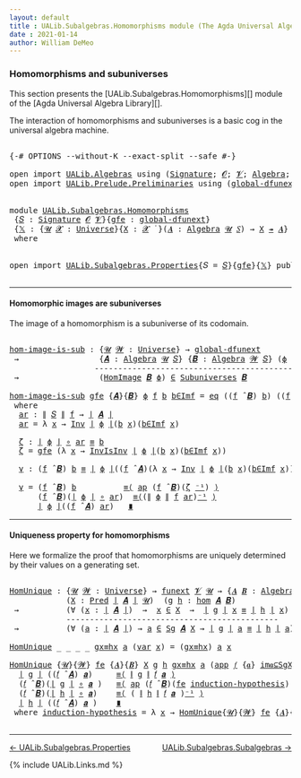 ```yaml
---
layout: default
title : UALib.Subalgebras.Homomorphisms module (The Agda Universal Algebra Library)
date : 2021-01-14
author: William DeMeo
---
```


### <a id="homomorphisms-and-subuniverses">Homomorphisms and subuniverses</a>

This section presents the [UALib.Subalgebras.Homomorphisms][]  module of the [Agda Universal Algebra Library][].

The interaction of homomorphisms and subuniverses is a basic cog in the universal algebra machine.

<pre class="Agda">

<a id="457" class="Symbol">{-#</a> <a id="461" class="Keyword">OPTIONS</a> <a id="469" class="Pragma">--without-K</a> <a id="481" class="Pragma">--exact-split</a> <a id="495" class="Pragma">--safe</a> <a id="502" class="Symbol">#-}</a>

<a id="507" class="Keyword">open</a> <a id="512" class="Keyword">import</a> <a id="519" href="UALib.Algebras.html" class="Module">UALib.Algebras</a> <a id="534" class="Keyword">using</a> <a id="540" class="Symbol">(</a><a id="541" href="UALib.Algebras.Signatures.html#1452" class="Function">Signature</a><a id="550" class="Symbol">;</a> <a id="552" href="universes.html#613" class="Generalizable">𝓞</a><a id="553" class="Symbol">;</a> <a id="555" href="universes.html#617" class="Generalizable">𝓥</a><a id="556" class="Symbol">;</a> <a id="558" href="UALib.Algebras.Algebras.html#811" class="Function">Algebra</a><a id="565" class="Symbol">;</a> <a id="567" href="UALib.Algebras.Lifts.html#4364" class="Function Operator">_↠_</a><a id="570" class="Symbol">)</a>
<a id="572" class="Keyword">open</a> <a id="577" class="Keyword">import</a> <a id="584" href="UALib.Prelude.Preliminaries.html" class="Module">UALib.Prelude.Preliminaries</a> <a id="612" class="Keyword">using</a> <a id="618" class="Symbol">(</a><a id="619" href="MGS-Subsingleton-Theorems.html#3468" class="Function">global-dfunext</a><a id="633" class="Symbol">;</a> <a id="635" href="universes.html#551" class="Postulate">Universe</a><a id="643" class="Symbol">;</a> <a id="645" href="universes.html#758" class="Function Operator">_̇</a><a id="647" class="Symbol">)</a>


<a id="651" class="Keyword">module</a> <a id="658" href="UALib.Subalgebras.Homomorphisms.html" class="Module">UALib.Subalgebras.Homomorphisms</a>
 <a id="691" class="Symbol">{</a><a id="692" href="UALib.Subalgebras.Homomorphisms.html#692" class="Bound">𝑆</a> <a id="694" class="Symbol">:</a> <a id="696" href="UALib.Algebras.Signatures.html#1452" class="Function">Signature</a> <a id="706" href="universes.html#613" class="Generalizable">𝓞</a> <a id="708" href="universes.html#617" class="Generalizable">𝓥</a><a id="709" class="Symbol">}{</a><a id="711" href="UALib.Subalgebras.Homomorphisms.html#711" class="Bound">gfe</a> <a id="715" class="Symbol">:</a> <a id="717" href="MGS-Subsingleton-Theorems.html#3468" class="Function">global-dfunext</a><a id="731" class="Symbol">}</a>
 <a id="734" class="Symbol">{</a><a id="735" href="UALib.Subalgebras.Homomorphisms.html#735" class="Bound">𝕏</a> <a id="737" class="Symbol">:</a> <a id="739" class="Symbol">{</a><a id="740" href="UALib.Subalgebras.Homomorphisms.html#740" class="Bound">𝓤</a> <a id="742" href="UALib.Subalgebras.Homomorphisms.html#742" class="Bound">𝓧</a> <a id="744" class="Symbol">:</a> <a id="746" href="universes.html#551" class="Postulate">Universe</a><a id="754" class="Symbol">}{</a><a id="756" href="UALib.Subalgebras.Homomorphisms.html#756" class="Bound">X</a> <a id="758" class="Symbol">:</a> <a id="760" href="UALib.Subalgebras.Homomorphisms.html#742" class="Bound">𝓧</a> <a id="762" href="universes.html#758" class="Function Operator">̇</a> <a id="764" class="Symbol">}(</a><a id="766" href="UALib.Subalgebras.Homomorphisms.html#766" class="Bound">𝑨</a> <a id="768" class="Symbol">:</a> <a id="770" href="UALib.Algebras.Algebras.html#811" class="Function">Algebra</a> <a id="778" href="UALib.Subalgebras.Homomorphisms.html#740" class="Bound">𝓤</a> <a id="780" href="UALib.Subalgebras.Homomorphisms.html#692" class="Bound">𝑆</a><a id="781" class="Symbol">)</a> <a id="783" class="Symbol">→</a> <a id="785" href="UALib.Subalgebras.Homomorphisms.html#756" class="Bound">X</a> <a id="787" href="UALib.Algebras.Lifts.html#4364" class="Function Operator">↠</a> <a id="789" href="UALib.Subalgebras.Homomorphisms.html#766" class="Bound">𝑨</a><a id="790" class="Symbol">}</a>
 <a id="793" class="Keyword">where</a>


<a id="801" class="Keyword">open</a> <a id="806" class="Keyword">import</a> <a id="813" href="UALib.Subalgebras.Properties.html" class="Module">UALib.Subalgebras.Properties</a><a id="841" class="Symbol">{</a><a id="842" class="Argument">𝑆</a> <a id="844" class="Symbol">=</a> <a id="846" href="UALib.Subalgebras.Homomorphisms.html#692" class="Bound">𝑆</a><a id="847" class="Symbol">}{</a><a id="849" href="UALib.Subalgebras.Homomorphisms.html#711" class="Bound">gfe</a><a id="852" class="Symbol">}{</a><a id="854" href="UALib.Subalgebras.Homomorphisms.html#735" class="Bound">𝕏</a><a id="855" class="Symbol">}</a> <a id="857" class="Keyword">public</a>

</pre>

-----------------------------------

#### <a id="homomorphic-images-are-subuniverses">Homomorphic images are subuniverses</a>

The image of a homomorphism is a subuniverse of its codomain.

<pre class="Agda">

<a id="hom-image-is-sub"></a><a id="1081" href="UALib.Subalgebras.Homomorphisms.html#1081" class="Function">hom-image-is-sub</a> <a id="1098" class="Symbol">:</a> <a id="1100" class="Symbol">{</a><a id="1101" href="UALib.Subalgebras.Homomorphisms.html#1101" class="Bound">𝓤</a> <a id="1103" href="UALib.Subalgebras.Homomorphisms.html#1103" class="Bound">𝓦</a> <a id="1105" class="Symbol">:</a> <a id="1107" href="universes.html#551" class="Postulate">Universe</a><a id="1115" class="Symbol">}</a> <a id="1117" class="Symbol">→</a> <a id="1119" href="MGS-Subsingleton-Theorems.html#3468" class="Function">global-dfunext</a>
 <a id="1135" class="Symbol">→</a>                 <a id="1153" class="Symbol">{</a><a id="1154" href="UALib.Subalgebras.Homomorphisms.html#1154" class="Bound">𝑨</a> <a id="1156" class="Symbol">:</a> <a id="1158" href="UALib.Algebras.Algebras.html#811" class="Function">Algebra</a> <a id="1166" href="UALib.Subalgebras.Homomorphisms.html#1101" class="Bound">𝓤</a> <a id="1168" href="UALib.Subalgebras.Homomorphisms.html#692" class="Bound">𝑆</a><a id="1169" class="Symbol">}</a> <a id="1171" class="Symbol">{</a><a id="1172" href="UALib.Subalgebras.Homomorphisms.html#1172" class="Bound">𝑩</a> <a id="1174" class="Symbol">:</a> <a id="1176" href="UALib.Algebras.Algebras.html#811" class="Function">Algebra</a> <a id="1184" href="UALib.Subalgebras.Homomorphisms.html#1103" class="Bound">𝓦</a> <a id="1186" href="UALib.Subalgebras.Homomorphisms.html#692" class="Bound">𝑆</a><a id="1187" class="Symbol">}</a> <a id="1189" class="Symbol">(</a><a id="1190" href="UALib.Subalgebras.Homomorphisms.html#1190" class="Bound">ϕ</a> <a id="1192" class="Symbol">:</a> <a id="1194" href="UALib.Homomorphisms.Basic.html#1941" class="Function">hom</a> <a id="1198" href="UALib.Subalgebras.Homomorphisms.html#1154" class="Bound">𝑨</a> <a id="1200" href="UALib.Subalgebras.Homomorphisms.html#1172" class="Bound">𝑩</a><a id="1201" class="Symbol">)</a>
                  <a id="1221" class="Comment">-------------------------------------------------</a>
 <a id="1272" class="Symbol">→</a>                 <a id="1290" class="Symbol">(</a><a id="1291" href="UALib.Homomorphisms.HomomorphicImages.html#922" class="Function">HomImage</a> <a id="1300" href="UALib.Subalgebras.Homomorphisms.html#1172" class="Bound">𝑩</a> <a id="1302" href="UALib.Subalgebras.Homomorphisms.html#1190" class="Bound">ϕ</a><a id="1303" class="Symbol">)</a> <a id="1305" href="UALib.Relations.Unary.html#2667" class="Function Operator">∈</a> <a id="1307" href="UALib.Subalgebras.Subuniverses.html#833" class="Function">Subuniverses</a> <a id="1320" href="UALib.Subalgebras.Homomorphisms.html#1172" class="Bound">𝑩</a>

<a id="1323" href="UALib.Subalgebras.Homomorphisms.html#1081" class="Function">hom-image-is-sub</a> <a id="1340" href="UALib.Subalgebras.Homomorphisms.html#1340" class="Bound">gfe</a> <a id="1344" class="Symbol">{</a><a id="1345" href="UALib.Subalgebras.Homomorphisms.html#1345" class="Bound">𝑨</a><a id="1346" class="Symbol">}{</a><a id="1348" href="UALib.Subalgebras.Homomorphisms.html#1348" class="Bound">𝑩</a><a id="1349" class="Symbol">}</a> <a id="1351" href="UALib.Subalgebras.Homomorphisms.html#1351" class="Bound">ϕ</a> <a id="1353" href="UALib.Subalgebras.Homomorphisms.html#1353" class="Bound">f</a> <a id="1355" href="UALib.Subalgebras.Homomorphisms.html#1355" class="Bound">b</a> <a id="1357" href="UALib.Subalgebras.Homomorphisms.html#1357" class="Bound">b∈Imf</a> <a id="1363" class="Symbol">=</a> <a id="1365" href="UALib.Prelude.Inverses.html#866" class="InductiveConstructor">eq</a> <a id="1368" class="Symbol">((</a><a id="1370" href="UALib.Subalgebras.Homomorphisms.html#1353" class="Bound">f</a> <a id="1372" href="UALib.Algebras.Algebras.html#3426" class="Function Operator">̂</a> <a id="1374" href="UALib.Subalgebras.Homomorphisms.html#1348" class="Bound">𝑩</a><a id="1375" class="Symbol">)</a> <a id="1377" href="UALib.Subalgebras.Homomorphisms.html#1355" class="Bound">b</a><a id="1378" class="Symbol">)</a> <a id="1380" class="Symbol">((</a><a id="1382" href="UALib.Subalgebras.Homomorphisms.html#1353" class="Bound">f</a> <a id="1384" href="UALib.Algebras.Algebras.html#3426" class="Function Operator">̂</a> <a id="1386" href="UALib.Subalgebras.Homomorphisms.html#1345" class="Bound">𝑨</a><a id="1387" class="Symbol">)</a> <a id="1389" href="UALib.Subalgebras.Homomorphisms.html#1404" class="Function">ar</a><a id="1391" class="Symbol">)</a> <a id="1393" href="UALib.Subalgebras.Homomorphisms.html#1534" class="Function">γ</a>
 <a id="1396" class="Keyword">where</a>
  <a id="1404" href="UALib.Subalgebras.Homomorphisms.html#1404" class="Function">ar</a> <a id="1407" class="Symbol">:</a> <a id="1409" href="UALib.Prelude.Preliminaries.html#10366" class="Function Operator">∥</a> <a id="1411" href="UALib.Subalgebras.Homomorphisms.html#692" class="Bound">𝑆</a> <a id="1413" href="UALib.Prelude.Preliminaries.html#10366" class="Function Operator">∥</a> <a id="1415" href="UALib.Subalgebras.Homomorphisms.html#1353" class="Bound">f</a> <a id="1417" class="Symbol">→</a> <a id="1419" href="UALib.Prelude.Preliminaries.html#10288" class="Function Operator">∣</a> <a id="1421" href="UALib.Subalgebras.Homomorphisms.html#1345" class="Bound">𝑨</a> <a id="1423" href="UALib.Prelude.Preliminaries.html#10288" class="Function Operator">∣</a>
  <a id="1427" href="UALib.Subalgebras.Homomorphisms.html#1404" class="Function">ar</a> <a id="1430" class="Symbol">=</a> <a id="1432" class="Symbol">λ</a> <a id="1434" href="UALib.Subalgebras.Homomorphisms.html#1434" class="Bound">x</a> <a id="1436" class="Symbol">→</a> <a id="1438" href="UALib.Prelude.Inverses.html#1647" class="Function">Inv</a> <a id="1442" href="UALib.Prelude.Preliminaries.html#10288" class="Function Operator">∣</a> <a id="1444" href="UALib.Subalgebras.Homomorphisms.html#1351" class="Bound">ϕ</a> <a id="1446" href="UALib.Prelude.Preliminaries.html#10288" class="Function Operator">∣</a><a id="1447" class="Symbol">(</a><a id="1448" href="UALib.Subalgebras.Homomorphisms.html#1355" class="Bound">b</a> <a id="1450" href="UALib.Subalgebras.Homomorphisms.html#1434" class="Bound">x</a><a id="1451" class="Symbol">)(</a><a id="1453" href="UALib.Subalgebras.Homomorphisms.html#1357" class="Bound">b∈Imf</a> <a id="1459" href="UALib.Subalgebras.Homomorphisms.html#1434" class="Bound">x</a><a id="1460" class="Symbol">)</a>

  <a id="1465" href="UALib.Subalgebras.Homomorphisms.html#1465" class="Function">ζ</a> <a id="1467" class="Symbol">:</a> <a id="1469" href="UALib.Prelude.Preliminaries.html#10288" class="Function Operator">∣</a> <a id="1471" href="UALib.Subalgebras.Homomorphisms.html#1351" class="Bound">ϕ</a> <a id="1473" href="UALib.Prelude.Preliminaries.html#10288" class="Function Operator">∣</a> <a id="1475" href="MGS-MLTT.html#3813" class="Function Operator">∘</a> <a id="1477" href="UALib.Subalgebras.Homomorphisms.html#1404" class="Function">ar</a> <a id="1480" href="UALib.Prelude.Preliminaries.html#5705" class="Datatype Operator">≡</a> <a id="1482" href="UALib.Subalgebras.Homomorphisms.html#1355" class="Bound">b</a>
  <a id="1486" href="UALib.Subalgebras.Homomorphisms.html#1465" class="Function">ζ</a> <a id="1488" class="Symbol">=</a> <a id="1490" href="UALib.Subalgebras.Homomorphisms.html#1340" class="Bound">gfe</a> <a id="1494" class="Symbol">(λ</a> <a id="1497" href="UALib.Subalgebras.Homomorphisms.html#1497" class="Bound">x</a> <a id="1499" class="Symbol">→</a> <a id="1501" href="UALib.Prelude.Inverses.html#1869" class="Function">InvIsInv</a> <a id="1510" href="UALib.Prelude.Preliminaries.html#10288" class="Function Operator">∣</a> <a id="1512" href="UALib.Subalgebras.Homomorphisms.html#1351" class="Bound">ϕ</a> <a id="1514" href="UALib.Prelude.Preliminaries.html#10288" class="Function Operator">∣</a><a id="1515" class="Symbol">(</a><a id="1516" href="UALib.Subalgebras.Homomorphisms.html#1355" class="Bound">b</a> <a id="1518" href="UALib.Subalgebras.Homomorphisms.html#1497" class="Bound">x</a><a id="1519" class="Symbol">)(</a><a id="1521" href="UALib.Subalgebras.Homomorphisms.html#1357" class="Bound">b∈Imf</a> <a id="1527" href="UALib.Subalgebras.Homomorphisms.html#1497" class="Bound">x</a><a id="1528" class="Symbol">))</a>

  <a id="1534" href="UALib.Subalgebras.Homomorphisms.html#1534" class="Function">γ</a> <a id="1536" class="Symbol">:</a> <a id="1538" class="Symbol">(</a><a id="1539" href="UALib.Subalgebras.Homomorphisms.html#1353" class="Bound">f</a> <a id="1541" href="UALib.Algebras.Algebras.html#3426" class="Function Operator">̂</a> <a id="1543" href="UALib.Subalgebras.Homomorphisms.html#1348" class="Bound">𝑩</a><a id="1544" class="Symbol">)</a> <a id="1546" href="UALib.Subalgebras.Homomorphisms.html#1355" class="Bound">b</a> <a id="1548" href="UALib.Prelude.Preliminaries.html#5705" class="Datatype Operator">≡</a> <a id="1550" href="UALib.Prelude.Preliminaries.html#10288" class="Function Operator">∣</a> <a id="1552" href="UALib.Subalgebras.Homomorphisms.html#1351" class="Bound">ϕ</a> <a id="1554" href="UALib.Prelude.Preliminaries.html#10288" class="Function Operator">∣</a><a id="1555" class="Symbol">((</a><a id="1557" href="UALib.Subalgebras.Homomorphisms.html#1353" class="Bound">f</a> <a id="1559" href="UALib.Algebras.Algebras.html#3426" class="Function Operator">̂</a> <a id="1561" href="UALib.Subalgebras.Homomorphisms.html#1345" class="Bound">𝑨</a><a id="1562" class="Symbol">)(λ</a> <a id="1566" href="UALib.Subalgebras.Homomorphisms.html#1566" class="Bound">x</a> <a id="1568" class="Symbol">→</a> <a id="1570" href="UALib.Prelude.Inverses.html#1647" class="Function">Inv</a> <a id="1574" href="UALib.Prelude.Preliminaries.html#10288" class="Function Operator">∣</a> <a id="1576" href="UALib.Subalgebras.Homomorphisms.html#1351" class="Bound">ϕ</a> <a id="1578" href="UALib.Prelude.Preliminaries.html#10288" class="Function Operator">∣</a><a id="1579" class="Symbol">(</a><a id="1580" href="UALib.Subalgebras.Homomorphisms.html#1355" class="Bound">b</a> <a id="1582" href="UALib.Subalgebras.Homomorphisms.html#1566" class="Bound">x</a><a id="1583" class="Symbol">)(</a><a id="1585" href="UALib.Subalgebras.Homomorphisms.html#1357" class="Bound">b∈Imf</a> <a id="1591" href="UALib.Subalgebras.Homomorphisms.html#1566" class="Bound">x</a><a id="1592" class="Symbol">)))</a>

  <a id="1599" href="UALib.Subalgebras.Homomorphisms.html#1534" class="Function">γ</a> <a id="1601" class="Symbol">=</a> <a id="1603" class="Symbol">(</a><a id="1604" href="UALib.Subalgebras.Homomorphisms.html#1353" class="Bound">f</a> <a id="1606" href="UALib.Algebras.Algebras.html#3426" class="Function Operator">̂</a> <a id="1608" href="UALib.Subalgebras.Homomorphisms.html#1348" class="Bound">𝑩</a><a id="1609" class="Symbol">)</a> <a id="1611" href="UALib.Subalgebras.Homomorphisms.html#1355" class="Bound">b</a>          <a id="1622" href="MGS-MLTT.html#5997" class="Function Operator">≡⟨</a> <a id="1625" href="MGS-MLTT.html#6613" class="Function">ap</a> <a id="1628" class="Symbol">(</a><a id="1629" href="UALib.Subalgebras.Homomorphisms.html#1353" class="Bound">f</a> <a id="1631" href="UALib.Algebras.Algebras.html#3426" class="Function Operator">̂</a> <a id="1633" href="UALib.Subalgebras.Homomorphisms.html#1348" class="Bound">𝑩</a><a id="1634" class="Symbol">)(</a><a id="1636" href="UALib.Subalgebras.Homomorphisms.html#1465" class="Function">ζ</a> <a id="1638" href="MGS-MLTT.html#6125" class="Function Operator">⁻¹</a><a id="1640" class="Symbol">)</a> <a id="1642" href="MGS-MLTT.html#5997" class="Function Operator">⟩</a>
      <a id="1650" class="Symbol">(</a><a id="1651" href="UALib.Subalgebras.Homomorphisms.html#1353" class="Bound">f</a> <a id="1653" href="UALib.Algebras.Algebras.html#3426" class="Function Operator">̂</a> <a id="1655" href="UALib.Subalgebras.Homomorphisms.html#1348" class="Bound">𝑩</a><a id="1656" class="Symbol">)(</a><a id="1658" href="UALib.Prelude.Preliminaries.html#10288" class="Function Operator">∣</a> <a id="1660" href="UALib.Subalgebras.Homomorphisms.html#1351" class="Bound">ϕ</a> <a id="1662" href="UALib.Prelude.Preliminaries.html#10288" class="Function Operator">∣</a> <a id="1664" href="MGS-MLTT.html#3813" class="Function Operator">∘</a> <a id="1666" href="UALib.Subalgebras.Homomorphisms.html#1404" class="Function">ar</a><a id="1668" class="Symbol">)</a>  <a id="1671" href="MGS-MLTT.html#5997" class="Function Operator">≡⟨</a><a id="1673" class="Symbol">(</a><a id="1674" href="UALib.Prelude.Preliminaries.html#10366" class="Function Operator">∥</a> <a id="1676" href="UALib.Subalgebras.Homomorphisms.html#1351" class="Bound">ϕ</a> <a id="1678" href="UALib.Prelude.Preliminaries.html#10366" class="Function Operator">∥</a> <a id="1680" href="UALib.Subalgebras.Homomorphisms.html#1353" class="Bound">f</a> <a id="1682" href="UALib.Subalgebras.Homomorphisms.html#1404" class="Function">ar</a><a id="1684" class="Symbol">)</a><a id="1685" href="MGS-MLTT.html#6125" class="Function Operator">⁻¹</a> <a id="1688" href="MGS-MLTT.html#5997" class="Function Operator">⟩</a>
      <a id="1696" href="UALib.Prelude.Preliminaries.html#10288" class="Function Operator">∣</a> <a id="1698" href="UALib.Subalgebras.Homomorphisms.html#1351" class="Bound">ϕ</a> <a id="1700" href="UALib.Prelude.Preliminaries.html#10288" class="Function Operator">∣</a><a id="1701" class="Symbol">((</a><a id="1703" href="UALib.Subalgebras.Homomorphisms.html#1353" class="Bound">f</a> <a id="1705" href="UALib.Algebras.Algebras.html#3426" class="Function Operator">̂</a> <a id="1707" href="UALib.Subalgebras.Homomorphisms.html#1345" class="Bound">𝑨</a><a id="1708" class="Symbol">)</a> <a id="1710" href="UALib.Subalgebras.Homomorphisms.html#1404" class="Function">ar</a><a id="1712" class="Symbol">)</a>   <a id="1716" href="MGS-MLTT.html#6079" class="Function Operator">∎</a>
</pre>

-------------------------------------

#### <a id="uniqueness-property-for-homomorphisms">Uniqueness property for homomorphisms</a>

Here we formalize the proof that homomorphisms are uniquely determined by their values on a generating set.

<pre class="Agda">

<a id="HomUnique"></a><a id="1986" href="UALib.Subalgebras.Homomorphisms.html#1986" class="Function">HomUnique</a> <a id="1996" class="Symbol">:</a> <a id="1998" class="Symbol">{</a><a id="1999" href="UALib.Subalgebras.Homomorphisms.html#1999" class="Bound">𝓤</a> <a id="2001" href="UALib.Subalgebras.Homomorphisms.html#2001" class="Bound">𝓦</a> <a id="2003" class="Symbol">:</a> <a id="2005" href="universes.html#551" class="Postulate">Universe</a><a id="2013" class="Symbol">}</a> <a id="2015" class="Symbol">→</a> <a id="2017" href="MGS-FunExt-from-Univalence.html#393" class="Function">funext</a> <a id="2024" href="UALib.Subalgebras.Homomorphisms.html#708" class="Bound">𝓥</a> <a id="2026" href="UALib.Subalgebras.Homomorphisms.html#1999" class="Bound">𝓤</a> <a id="2028" class="Symbol">→</a> <a id="2030" class="Symbol">{</a><a id="2031" href="UALib.Subalgebras.Homomorphisms.html#2031" class="Bound">𝑨</a> <a id="2033" href="UALib.Subalgebras.Homomorphisms.html#2033" class="Bound">𝑩</a> <a id="2035" class="Symbol">:</a> <a id="2037" href="UALib.Algebras.Algebras.html#811" class="Function">Algebra</a> <a id="2045" href="UALib.Subalgebras.Homomorphisms.html#1999" class="Bound">𝓤</a> <a id="2047" href="UALib.Subalgebras.Homomorphisms.html#692" class="Bound">𝑆</a><a id="2048" class="Symbol">}</a>
            <a id="2062" class="Symbol">(</a><a id="2063" href="UALib.Subalgebras.Homomorphisms.html#2063" class="Bound">X</a> <a id="2065" class="Symbol">:</a> <a id="2067" href="UALib.Relations.Unary.html#1066" class="Function">Pred</a> <a id="2072" href="UALib.Prelude.Preliminaries.html#10288" class="Function Operator">∣</a> <a id="2074" href="UALib.Subalgebras.Homomorphisms.html#2031" class="Bound">𝑨</a> <a id="2076" href="UALib.Prelude.Preliminaries.html#10288" class="Function Operator">∣</a> <a id="2078" href="UALib.Subalgebras.Homomorphisms.html#1999" class="Bound">𝓤</a><a id="2079" class="Symbol">)</a>  <a id="2082" class="Symbol">(</a><a id="2083" href="UALib.Subalgebras.Homomorphisms.html#2083" class="Bound">g</a> <a id="2085" href="UALib.Subalgebras.Homomorphisms.html#2085" class="Bound">h</a> <a id="2087" class="Symbol">:</a> <a id="2089" href="UALib.Homomorphisms.Basic.html#1941" class="Function">hom</a> <a id="2093" href="UALib.Subalgebras.Homomorphisms.html#2031" class="Bound">𝑨</a> <a id="2095" href="UALib.Subalgebras.Homomorphisms.html#2033" class="Bound">𝑩</a><a id="2096" class="Symbol">)</a>
 <a id="2099" class="Symbol">→</a>          <a id="2110" class="Symbol">(∀</a> <a id="2113" class="Symbol">(</a><a id="2114" href="UALib.Subalgebras.Homomorphisms.html#2114" class="Bound">x</a> <a id="2116" class="Symbol">:</a> <a id="2118" href="UALib.Prelude.Preliminaries.html#10288" class="Function Operator">∣</a> <a id="2120" href="UALib.Subalgebras.Homomorphisms.html#2031" class="Bound">𝑨</a> <a id="2122" href="UALib.Prelude.Preliminaries.html#10288" class="Function Operator">∣</a><a id="2123" class="Symbol">)</a>  <a id="2126" class="Symbol">→</a>  <a id="2129" href="UALib.Subalgebras.Homomorphisms.html#2114" class="Bound">x</a> <a id="2131" href="UALib.Relations.Unary.html#2667" class="Function Operator">∈</a> <a id="2133" href="UALib.Subalgebras.Homomorphisms.html#2063" class="Bound">X</a>  <a id="2136" class="Symbol">→</a>  <a id="2139" href="UALib.Prelude.Preliminaries.html#10288" class="Function Operator">∣</a> <a id="2141" href="UALib.Subalgebras.Homomorphisms.html#2083" class="Bound">g</a> <a id="2143" href="UALib.Prelude.Preliminaries.html#10288" class="Function Operator">∣</a> <a id="2145" href="UALib.Subalgebras.Homomorphisms.html#2114" class="Bound">x</a> <a id="2147" href="UALib.Prelude.Preliminaries.html#5705" class="Datatype Operator">≡</a> <a id="2149" href="UALib.Prelude.Preliminaries.html#10288" class="Function Operator">∣</a> <a id="2151" href="UALib.Subalgebras.Homomorphisms.html#2085" class="Bound">h</a> <a id="2153" href="UALib.Prelude.Preliminaries.html#10288" class="Function Operator">∣</a> <a id="2155" href="UALib.Subalgebras.Homomorphisms.html#2114" class="Bound">x</a><a id="2156" class="Symbol">)</a>
            <a id="2170" class="Comment">---------------------------------------------</a>
 <a id="2217" class="Symbol">→</a>          <a id="2228" class="Symbol">(∀</a> <a id="2231" class="Symbol">(</a><a id="2232" href="UALib.Subalgebras.Homomorphisms.html#2232" class="Bound">a</a> <a id="2234" class="Symbol">:</a> <a id="2236" href="UALib.Prelude.Preliminaries.html#10288" class="Function Operator">∣</a> <a id="2238" href="UALib.Subalgebras.Homomorphisms.html#2031" class="Bound">𝑨</a> <a id="2240" href="UALib.Prelude.Preliminaries.html#10288" class="Function Operator">∣</a><a id="2241" class="Symbol">)</a> <a id="2243" class="Symbol">→</a> <a id="2245" href="UALib.Subalgebras.Homomorphisms.html#2232" class="Bound">a</a> <a id="2247" href="UALib.Relations.Unary.html#2667" class="Function Operator">∈</a> <a id="2249" href="UALib.Subalgebras.Generation.html#978" class="Datatype">Sg</a> <a id="2252" href="UALib.Subalgebras.Homomorphisms.html#2031" class="Bound">𝑨</a> <a id="2254" href="UALib.Subalgebras.Homomorphisms.html#2063" class="Bound">X</a> <a id="2256" class="Symbol">→</a> <a id="2258" href="UALib.Prelude.Preliminaries.html#10288" class="Function Operator">∣</a> <a id="2260" href="UALib.Subalgebras.Homomorphisms.html#2083" class="Bound">g</a> <a id="2262" href="UALib.Prelude.Preliminaries.html#10288" class="Function Operator">∣</a> <a id="2264" href="UALib.Subalgebras.Homomorphisms.html#2232" class="Bound">a</a> <a id="2266" href="UALib.Prelude.Preliminaries.html#5705" class="Datatype Operator">≡</a> <a id="2268" href="UALib.Prelude.Preliminaries.html#10288" class="Function Operator">∣</a> <a id="2270" href="UALib.Subalgebras.Homomorphisms.html#2085" class="Bound">h</a> <a id="2272" href="UALib.Prelude.Preliminaries.html#10288" class="Function Operator">∣</a> <a id="2274" href="UALib.Subalgebras.Homomorphisms.html#2232" class="Bound">a</a><a id="2275" class="Symbol">)</a>

<a id="2278" href="UALib.Subalgebras.Homomorphisms.html#1986" class="Function">HomUnique</a> <a id="2288" class="Symbol">_</a> <a id="2290" class="Symbol">_</a> <a id="2292" class="Symbol">_</a> <a id="2294" class="Symbol">_</a> <a id="2296" href="UALib.Subalgebras.Homomorphisms.html#2296" class="Bound">gx≡hx</a> <a id="2302" href="UALib.Subalgebras.Homomorphisms.html#2302" class="Bound">a</a> <a id="2304" class="Symbol">(</a><a id="2305" href="UALib.Subalgebras.Generation.html#1070" class="InductiveConstructor">var</a> <a id="2309" href="UALib.Subalgebras.Homomorphisms.html#2309" class="Bound">x</a><a id="2310" class="Symbol">)</a> <a id="2312" class="Symbol">=</a> <a id="2314" class="Symbol">(</a><a id="2315" href="UALib.Subalgebras.Homomorphisms.html#2296" class="Bound">gx≡hx</a><a id="2320" class="Symbol">)</a> <a id="2322" href="UALib.Subalgebras.Homomorphisms.html#2302" class="Bound">a</a> <a id="2324" href="UALib.Subalgebras.Homomorphisms.html#2309" class="Bound">x</a>

<a id="2327" href="UALib.Subalgebras.Homomorphisms.html#1986" class="Function">HomUnique</a> <a id="2337" class="Symbol">{</a><a id="2338" href="UALib.Subalgebras.Homomorphisms.html#2338" class="Bound">𝓤</a><a id="2339" class="Symbol">}{</a><a id="2341" href="UALib.Subalgebras.Homomorphisms.html#2341" class="Bound">𝓦</a><a id="2342" class="Symbol">}</a> <a id="2344" href="UALib.Subalgebras.Homomorphisms.html#2344" class="Bound">fe</a> <a id="2347" class="Symbol">{</a><a id="2348" href="UALib.Subalgebras.Homomorphisms.html#2348" class="Bound">𝑨</a><a id="2349" class="Symbol">}{</a><a id="2351" href="UALib.Subalgebras.Homomorphisms.html#2351" class="Bound">𝑩</a><a id="2352" class="Symbol">}</a> <a id="2354" href="UALib.Subalgebras.Homomorphisms.html#2354" class="Bound">X</a> <a id="2356" href="UALib.Subalgebras.Homomorphisms.html#2356" class="Bound">g</a> <a id="2358" href="UALib.Subalgebras.Homomorphisms.html#2358" class="Bound">h</a> <a id="2360" href="UALib.Subalgebras.Homomorphisms.html#2360" class="Bound">gx≡hx</a> <a id="2366" href="UALib.Subalgebras.Homomorphisms.html#2366" class="Bound">a</a> <a id="2368" class="Symbol">(</a><a id="2369" href="UALib.Subalgebras.Generation.html#1104" class="InductiveConstructor">app</a> <a id="2373" href="UALib.Subalgebras.Homomorphisms.html#2373" class="Bound">𝑓</a> <a id="2375" class="Symbol">{</a><a id="2376" href="UALib.Subalgebras.Homomorphisms.html#2376" class="Bound">𝒂</a><a id="2377" class="Symbol">}</a> <a id="2379" href="UALib.Subalgebras.Homomorphisms.html#2379" class="Bound">im𝒂⊆SgX</a><a id="2386" class="Symbol">)</a> <a id="2388" class="Symbol">=</a>
  <a id="2392" href="UALib.Prelude.Preliminaries.html#10288" class="Function Operator">∣</a> <a id="2394" href="UALib.Subalgebras.Homomorphisms.html#2356" class="Bound">g</a> <a id="2396" href="UALib.Prelude.Preliminaries.html#10288" class="Function Operator">∣</a> <a id="2398" class="Symbol">((</a><a id="2400" href="UALib.Subalgebras.Homomorphisms.html#2373" class="Bound">𝑓</a> <a id="2402" href="UALib.Algebras.Algebras.html#3426" class="Function Operator">̂</a> <a id="2404" href="UALib.Subalgebras.Homomorphisms.html#2348" class="Bound">𝑨</a><a id="2405" class="Symbol">)</a> <a id="2407" href="UALib.Subalgebras.Homomorphisms.html#2376" class="Bound">𝒂</a><a id="2408" class="Symbol">)</a>     <a id="2414" href="MGS-MLTT.html#5997" class="Function Operator">≡⟨</a> <a id="2417" href="UALib.Prelude.Preliminaries.html#10366" class="Function Operator">∥</a> <a id="2419" href="UALib.Subalgebras.Homomorphisms.html#2356" class="Bound">g</a> <a id="2421" href="UALib.Prelude.Preliminaries.html#10366" class="Function Operator">∥</a> <a id="2423" href="UALib.Subalgebras.Homomorphisms.html#2373" class="Bound">𝑓</a> <a id="2425" href="UALib.Subalgebras.Homomorphisms.html#2376" class="Bound">𝒂</a> <a id="2427" href="MGS-MLTT.html#5997" class="Function Operator">⟩</a>
  <a id="2431" class="Symbol">(</a><a id="2432" href="UALib.Subalgebras.Homomorphisms.html#2373" class="Bound">𝑓</a> <a id="2434" href="UALib.Algebras.Algebras.html#3426" class="Function Operator">̂</a> <a id="2436" href="UALib.Subalgebras.Homomorphisms.html#2351" class="Bound">𝑩</a><a id="2437" class="Symbol">)(</a><a id="2439" href="UALib.Prelude.Preliminaries.html#10288" class="Function Operator">∣</a> <a id="2441" href="UALib.Subalgebras.Homomorphisms.html#2356" class="Bound">g</a> <a id="2443" href="UALib.Prelude.Preliminaries.html#10288" class="Function Operator">∣</a> <a id="2445" href="MGS-MLTT.html#3813" class="Function Operator">∘</a> <a id="2447" href="UALib.Subalgebras.Homomorphisms.html#2376" class="Bound">𝒂</a> <a id="2449" class="Symbol">)</a>   <a id="2453" href="MGS-MLTT.html#5997" class="Function Operator">≡⟨</a> <a id="2456" href="MGS-MLTT.html#6613" class="Function">ap</a> <a id="2459" class="Symbol">(</a><a id="2460" href="UALib.Subalgebras.Homomorphisms.html#2373" class="Bound">𝑓</a> <a id="2462" href="UALib.Algebras.Algebras.html#3426" class="Function Operator">̂</a> <a id="2464" href="UALib.Subalgebras.Homomorphisms.html#2351" class="Bound">𝑩</a><a id="2465" class="Symbol">)(</a><a id="2467" href="UALib.Subalgebras.Homomorphisms.html#2344" class="Bound">fe</a> <a id="2470" href="UALib.Subalgebras.Homomorphisms.html#2572" class="Function">induction-hypothesis</a><a id="2490" class="Symbol">)</a> <a id="2492" href="MGS-MLTT.html#5997" class="Function Operator">⟩</a>
  <a id="2496" class="Symbol">(</a><a id="2497" href="UALib.Subalgebras.Homomorphisms.html#2373" class="Bound">𝑓</a> <a id="2499" href="UALib.Algebras.Algebras.html#3426" class="Function Operator">̂</a> <a id="2501" href="UALib.Subalgebras.Homomorphisms.html#2351" class="Bound">𝑩</a><a id="2502" class="Symbol">)(</a><a id="2504" href="UALib.Prelude.Preliminaries.html#10288" class="Function Operator">∣</a> <a id="2506" href="UALib.Subalgebras.Homomorphisms.html#2358" class="Bound">h</a> <a id="2508" href="UALib.Prelude.Preliminaries.html#10288" class="Function Operator">∣</a> <a id="2510" href="MGS-MLTT.html#3813" class="Function Operator">∘</a> <a id="2512" href="UALib.Subalgebras.Homomorphisms.html#2376" class="Bound">𝒂</a><a id="2513" class="Symbol">)</a>    <a id="2518" href="MGS-MLTT.html#5997" class="Function Operator">≡⟨</a> <a id="2521" class="Symbol">(</a> <a id="2523" href="UALib.Prelude.Preliminaries.html#10366" class="Function Operator">∥</a> <a id="2525" href="UALib.Subalgebras.Homomorphisms.html#2358" class="Bound">h</a> <a id="2527" href="UALib.Prelude.Preliminaries.html#10366" class="Function Operator">∥</a> <a id="2529" href="UALib.Subalgebras.Homomorphisms.html#2373" class="Bound">𝑓</a> <a id="2531" href="UALib.Subalgebras.Homomorphisms.html#2376" class="Bound">𝒂</a> <a id="2533" class="Symbol">)</a><a id="2534" href="MGS-MLTT.html#6125" class="Function Operator">⁻¹</a> <a id="2537" href="MGS-MLTT.html#5997" class="Function Operator">⟩</a>
  <a id="2541" href="UALib.Prelude.Preliminaries.html#10288" class="Function Operator">∣</a> <a id="2543" href="UALib.Subalgebras.Homomorphisms.html#2358" class="Bound">h</a> <a id="2545" href="UALib.Prelude.Preliminaries.html#10288" class="Function Operator">∣</a> <a id="2547" class="Symbol">((</a><a id="2549" href="UALib.Subalgebras.Homomorphisms.html#2373" class="Bound">𝑓</a> <a id="2551" href="UALib.Algebras.Algebras.html#3426" class="Function Operator">̂</a> <a id="2553" href="UALib.Subalgebras.Homomorphisms.html#2348" class="Bound">𝑨</a><a id="2554" class="Symbol">)</a> <a id="2556" href="UALib.Subalgebras.Homomorphisms.html#2376" class="Bound">𝒂</a> <a id="2558" class="Symbol">)</a>    <a id="2563" href="MGS-MLTT.html#6079" class="Function Operator">∎</a>
 <a id="2566" class="Keyword">where</a> <a id="2572" href="UALib.Subalgebras.Homomorphisms.html#2572" class="Function">induction-hypothesis</a> <a id="2593" class="Symbol">=</a> <a id="2595" class="Symbol">λ</a> <a id="2597" href="UALib.Subalgebras.Homomorphisms.html#2597" class="Bound">x</a> <a id="2599" class="Symbol">→</a> <a id="2601" href="UALib.Subalgebras.Homomorphisms.html#1986" class="Function">HomUnique</a><a id="2610" class="Symbol">{</a><a id="2611" href="UALib.Subalgebras.Homomorphisms.html#2338" class="Bound">𝓤</a><a id="2612" class="Symbol">}{</a><a id="2614" href="UALib.Subalgebras.Homomorphisms.html#2341" class="Bound">𝓦</a><a id="2615" class="Symbol">}</a> <a id="2617" href="UALib.Subalgebras.Homomorphisms.html#2344" class="Bound">fe</a> <a id="2620" class="Symbol">{</a><a id="2621" href="UALib.Subalgebras.Homomorphisms.html#2348" class="Bound">𝑨</a><a id="2622" class="Symbol">}{</a><a id="2624" href="UALib.Subalgebras.Homomorphisms.html#2351" class="Bound">𝑩</a><a id="2625" class="Symbol">}</a> <a id="2627" href="UALib.Subalgebras.Homomorphisms.html#2354" class="Bound">X</a> <a id="2629" href="UALib.Subalgebras.Homomorphisms.html#2356" class="Bound">g</a> <a id="2631" href="UALib.Subalgebras.Homomorphisms.html#2358" class="Bound">h</a> <a id="2633" href="UALib.Subalgebras.Homomorphisms.html#2360" class="Bound">gx≡hx</a> <a id="2639" class="Symbol">(</a><a id="2640" href="UALib.Subalgebras.Homomorphisms.html#2376" class="Bound">𝒂</a> <a id="2642" href="UALib.Subalgebras.Homomorphisms.html#2597" class="Bound">x</a><a id="2643" class="Symbol">)</a> <a id="2645" class="Symbol">(</a> <a id="2647" href="UALib.Subalgebras.Homomorphisms.html#2379" class="Bound">im𝒂⊆SgX</a> <a id="2655" href="UALib.Subalgebras.Homomorphisms.html#2597" class="Bound">x</a> <a id="2657" class="Symbol">)</a>

</pre>

---------------------------------

[← UALib.Subalgebras.Properties](UALib.Subalgebras.Properties.html)
<span style="float:right;">[UALib.Subalgebras.Subalgebras →](UALib.Subalgebras.Subalgebras.html)</span>

{% include UALib.Links.md %}
